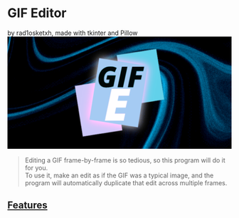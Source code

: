 
# GIF Editor
by rad1osketxh, made with tkinter and Pillow
![thumbnail](assets/GIF_E_1280_640.png)
> Editing a GIF frame-by-frame is so tedious, so this program will do it for you.  
To use it, make an edit as if the GIF was a typical image, and the program will automatically duplicate that edit across multiple frames.

## [Features](developer_notes.ipynb)
